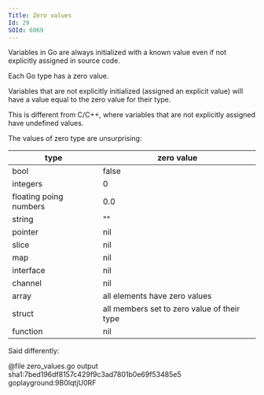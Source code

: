 ```yaml
---
Title: Zero values
Id: 29
SOId: 6069
---
```


Variables in Go are always initialized with a known value even if not explicitly assigned in source code.

Each Go type has a zero value.

Variables that are not explicitly initialized (assigned an explicit value) will have a value equal to the zero value for their type.

This is different from C/C++, where variables that are not explicitly assigned have undefined values.

The values of zero type are unsurprising:

| type                   | zero value                                  |
| ---------------------- | ------------------------------------------- |
| bool                   | false                                       |
| integers               | 0                                           |
| floating poing numbers | 0.0                                         |
| string                 | ""                                          |
| pointer                | nil                                         |
| slice                  | nil                                         |
| map                    | nil                                         |
| interface              | nil                                         |
| channel                | nil                                         |
| array                  | all elements have zero values               |
| struct                 | all members set to zero value of their type |
| function               | nil                                         |

Said differently:

@file zero_values.go output sha1:7bed196df8157c429f9c3ad7801b0e69f53485e5 goplayground:9B0IqtjU0RF
